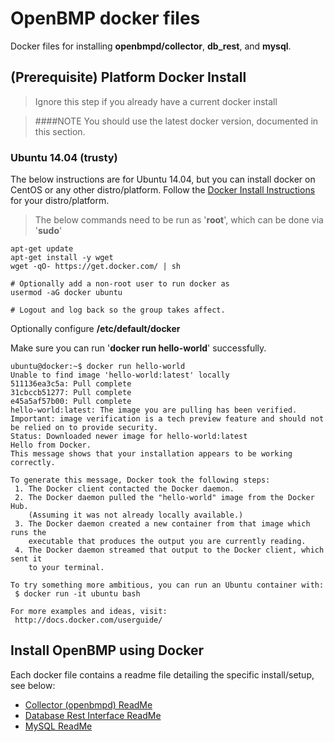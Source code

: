 # OpenBMP docker files
Docker files for installing **openbmpd/collector**, **db_rest**, and **mysql**.


(Prerequisite) Platform Docker Install
--------------------------------------

> Ignore this step if you already have a current docker install

> ####NOTE
> You should use the latest docker version, documented in this section.


### Ubuntu 14.04 (trusty)
The below instructions are for Ubuntu 14.04, but you can install docker on CentOS or
any other distro/platform.  Follow the [Docker Install Instructions](http://docs.docker.com/installation/) for your distro/platform. 


> The below commands need to be run as '**root**', which can be done via '**sudo**'

    apt-get update
    apt-get install -y wget   
    wget -qO- https://get.docker.com/ | sh
    
    # Optionally add a non-root user to run docker as
    usermod -aG docker ubuntu

    # Logout and log back so the group takes affect. 
    

Optionally configure **/etc/default/docker**

Make sure you can run '**docker run hello-world**' successfully.

```
ubuntu@docker:~$ docker run hello-world
Unable to find image 'hello-world:latest' locally
511136ea3c5a: Pull complete 
31cbccb51277: Pull complete 
e45a5af57b00: Pull complete 
hello-world:latest: The image you are pulling has been verified. Important: image verification is a tech preview feature and should not be relied on to provide security.
Status: Downloaded newer image for hello-world:latest
Hello from Docker.
This message shows that your installation appears to be working correctly.

To generate this message, Docker took the following steps:
 1. The Docker client contacted the Docker daemon.
 2. The Docker daemon pulled the "hello-world" image from the Docker Hub.
    (Assuming it was not already locally available.)
 3. The Docker daemon created a new container from that image which runs the
    executable that produces the output you are currently reading.
 4. The Docker daemon streamed that output to the Docker client, which sent it
    to your terminal.

To try something more ambitious, you can run an Ubuntu container with:
 $ docker run -it ubuntu bash

For more examples and ideas, visit:
 http://docs.docker.com/userguide/
```


Install OpenBMP using Docker
----------------------------
Each docker file contains a readme file detailing the specific install/setup, see below:

* [Collector (openbmpd) ReadMe](openbmpd/README.md)
* [Database Rest Interface ReadMe](db_rest/README.md)
* [MySQL ReadMe](mysql/README.md)

